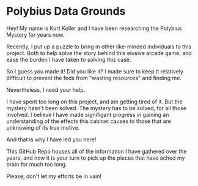 # Polybius Data Grounds

Hey! My name is Kurt Koller and I have been researching the Polybius Mystery for years now.

Recently, I put up a puzzle to bring in other like-minded individuals to this project.
Both to help solve the story behind this elusive arcade game, and ease the burden I have taken to solving this case.

So I guess you made it!
Did you like it?
I made sure to keep it relatively difficult to prevent the feds from "wasting resources" and finding me.

Nevertheless, I need your help.

I have spent too long on this project, and am getting tired of it.
But the mystery hasn't been solved.
The mystery has to be solved, for all those involved.
I believe I have made signifigant progress in gaining an understanding of the effects this cabinet causes to those that are unknowing of its true motive.

And that is why I have led you here!

This GitHub Repo houses all of the information I have gathered over the years,
and now it is your turn to pick up the pieces that have ached my brain for much too long.

Please, don't let my efforts be in vain!
